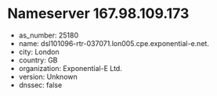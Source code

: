 # Nameserver 167.98.109.173

* as_number: 25180
* name: dsl101096-rtr-037071.lon005.cpe.exponential-e.net.
* city: London
* country: GB
* organization: Exponential-E Ltd.
* version: Unknown
* dnssec: false
